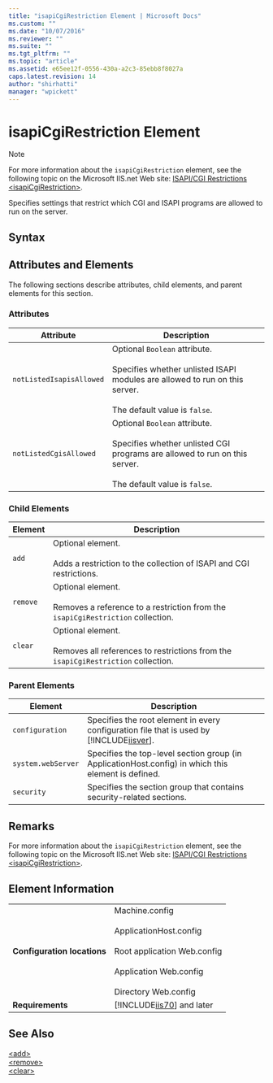 ```yaml
---
title: "isapiCgiRestriction Element | Microsoft Docs"
ms.custom: ""
ms.date: "10/07/2016"
ms.reviewer: ""
ms.suite: ""
ms.tgt_pltfrm: ""
ms.topic: "article"
ms.assetid: e65ee12f-0556-430a-a2c3-85ebb8f8027a
caps.latest.revision: 14
author: "shirhatti"
manager: "wpickett"
---
```

# isapiCgiRestriction Element
> [!NOTE]
>  For more information about the `isapiCgiRestriction` element, see the following topic on the Microsoft IIS.net Web site: [ISAPI/CGI Restrictions \<isapiCgiRestriction>](http://www.iis.net/ConfigReference/system.webServer/security/isapiCgiRestriction).  
  
 Specifies settings that restrict which CGI and ISAPI programs are allowed to run on the server.  
  
## Syntax  
  
## Attributes and Elements  
 The following sections describe attributes, child elements, and parent elements for this section.  
  
### Attributes  
  
|Attribute|Description|  
|---------------|-----------------|  
|`notListedIsapisAllowed`|Optional `Boolean` attribute.<br /><br /> Specifies whether unlisted ISAPI modules are allowed to run on this server.<br /><br /> The default value is `false`.|  
|`notListedCgisAllowed`|Optional `Boolean` attribute.<br /><br /> Specifies whether unlisted CGI programs are allowed to run on this server.<br /><br /> The default value is `false`.|  
  
### Child Elements  
  
|Element|Description|  
|-------------|-----------------|  
|`add`|Optional element.<br /><br /> Adds a restriction to the collection of ISAPI and CGI restrictions.|  
|`remove`|Optional element.<br /><br /> Removes a reference to a restriction from the `isapiCgiRestriction` collection.|  
|`clear`|Optional element.<br /><br /> Removes all references to restrictions from the `isapiCgiRestriction` collection.|  
  
### Parent Elements  
  
|Element|Description|  
|-------------|-----------------|  
|`configuration`|Specifies the root element in every configuration file that is used by [!INCLUDE[iisver](../../reference/admin/includes/iisver-md.md)].|  
|`system.webServer`|Specifies the top-level section group (in ApplicationHost.config) in which this element is defined.|  
|`security`|Specifies the section group that contains security-related sections.|  
  
## Remarks  
 For more information about the `isapiCgiRestriction` element, see the following topic on the Microsoft IIS.net Web site: [ISAPI/CGI Restrictions \<isapiCgiRestriction>](http://www.iis.net/ConfigReference/system.webServer/security/isapiCgiRestriction).  
  
## Element Information  
  
|||  
|-|-|  
|**Configuration locations**|Machine.config<br /><br /> ApplicationHost.config<br /><br /> Root application Web.config<br /><br /> Application Web.config<br /><br /> Directory Web.config|  
|**Requirements**|[!INCLUDE[iis70](../../reference/admin/includes/iis70-md.md)] and later|  
  
## See Also  
 [\<add>](../../reference/admin/add-element-for-isapicgirestriction.md)   
 [\<remove>](../../reference/admin/remove-element-for-isapicgirestriction.md)   
 [\<clear>](../../reference/admin/clear-element-for-isapicgirestriction.md)
